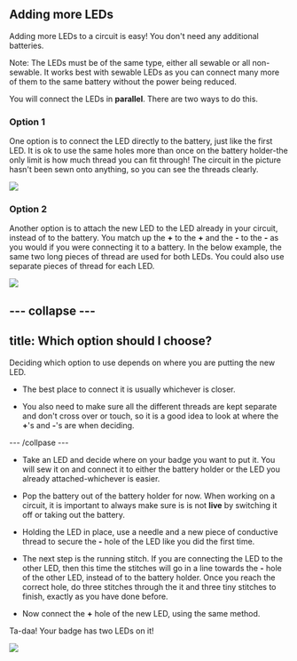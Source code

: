## Adding more LEDs

Adding more LEDs to a circuit is easy! You don't need any additional batteries. 
 
Note: The LEDs must be of the same type, either all sewable or all non-sewable. It works best with sewable LEDs as you can connect many more of them to the same battery without the power being reduced.
 
You will connect the LEDs in **parallel**. There are two ways to do this.

### Option 1
One option is to connect the LED directly to the battery, just like the first LED. It is ok to use the same holes more than once on the battery holder-the only limit is how much thread you can fit through! The circuit in the picture hasn't been sewn onto anything, so you can see the threads clearly.

![](/images/more_leds_separate_120_333_650.png)

### Option 2
Another option is to attach the new LED to the LED already in your circuit, instead of to the battery. You match up the **+** to the **+** and the **-** to the **-** as you would if you were connecting it to a battery. In the below example, the same two long pieces of thread are used for both LEDs. You could also use separate pieces of thread for each LED.

![](/images/more_leds_extended_120_225_650.png)
 
--- collapse ---
---
title: Which option should I choose?
---

Deciding which option to use depends on where you are putting the new LED. 

+ The best place to connect it is usually whichever is closer.

+ You also need to make sure all the different threads are kept separate and don't cross over or touch, so it is a good idea to look at where the **+**'s and **-**'s are when deciding.

--- /collpase ---

+ Take an LED and decide where on your badge you want to put it. You will sew it on and connect it to either the battery holder or the LED you already attached-whichever is easier.

+ Pop the battery out of the battery holder for now. When working on a circuit, it is important to always make sure is is not **live** by switching it off or taking out the battery.

+ Holding the LED in place, use a needle and a new piece of conductive thread to secure the **-** hole of the LED like you did the first time.

+ The next step is the running stitch. If you are connecting the LED to the other LED, then this time the stitches will go in a line towards the **-** hole of the other LED, instead of to the battery holder. Once you reach the correct hole, do three stitches through the it and three tiny stitches to finish, exactly as you have done before.

+ Now connect the **+** hole of the new LED, using the same method.

Ta-daa! Your badge has two LEDs on it! 

![](/images/badge_second_led_150_106_650.png)

  


